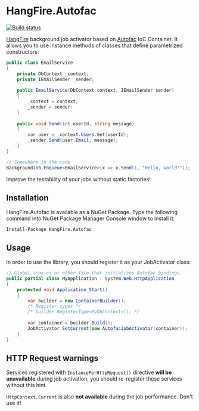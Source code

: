 HangFire.Autofac
================

[![Build status](https://ci.appveyor.com/api/projects/status/0xf9wv6crdy1tl6y)](https://ci.appveyor.com/project/odinserj/hangfire-autofac)

[HangFire](http://hangfire.io) background job activator based on 
[Autofac](http://autofac.org) IoC Container. It allows you to use instance
methods of classes that define parametrized constructors:

```csharp
public class EmailService
{
	private DbContext _context;
    private IEmailSender _sender;
	
	public EmailService(DbContext context, IEmailSender sender)
	{
		_context = context;
		_sender = sender;
	}
	
	public void Send(int userId, string message)
	{
		var user = _context.Users.Get(userId);
		_sender.Send(user.Email, message);
	}
}	

// Somewhere in the code
BackgroundJob.Enqueue<EmailService>(x => x.Send(1, "Hello, world!"));
```

Improve the testability of your jobs without static factories!

Installation
--------------

HangFire.Autofac is available as a NuGet Package. Type the following
command into NuGet Package Manager Console window to install it:

```
Install-Package HangFire.Autofac
```

Usage
------

In order to use the library, you should register it as your
JobActivator class:

```csharp
// Global.asax.cs or other file that initializes Autofac bindings.
public partial class MyApplication : System.Web.HttpApplication
{
    protected void Application_Start()
    {
		var builder = new ContainerBuilder();
		/* Register types */
		/* builder.RegisterType<MyDbContext>(); */
		
		var container = builder.Build();
		JobActivator.SetCurrent(new AutofacJobActivator(container));
    }
}
```

HTTP Request warnings
-----------------------

Services registered with `InstancePerHttpRequest()` directive **will be unavailable**
during job activation, you should re-register these services without this
hint.

`HttpContext.Current` is also **not available** during the job performance. 
Don't use it!
